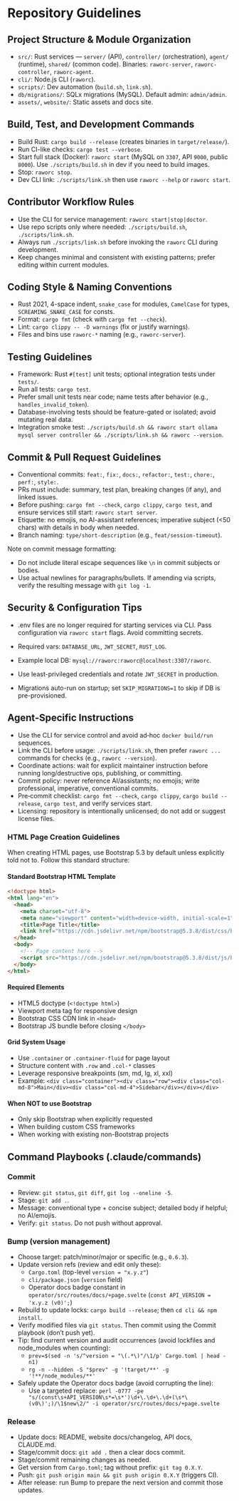 # Repository Guidelines

## Project Structure & Module Organization
- `src/`: Rust services — `server/` (API), `controller/` (orchestration), `agent/` (runtime), `shared/` (common code). Binaries: `raworc-server`, `raworc-controller`, `raworc-agent`.
- `cli/`: Node.js CLI (`raworc`).
- `scripts/`: Dev automation (`build.sh`, `link.sh`).
- `db/migrations/`: SQLx migrations (MySQL). Default admin: `admin/admin`.
- `assets/`, `website/`: Static assets and docs site.

## Build, Test, and Development Commands
- Build Rust: `cargo build --release` (creates binaries in `target/release/`).
- Run CI-like checks: `cargo test --verbose`.
- Start full stack (Docker): `raworc start` (MySQL on `3307`, API `9000`, public `8000`). Use `./scripts/build.sh` in dev if you need to build images.
- Stop: `raworc stop`.
- Dev CLI link: `./scripts/link.sh` then use `raworc --help` or `raworc start`.

## Contributor Workflow Rules
- Use the CLI for service management: `raworc start|stop|doctor`.
- Use repo scripts only where needed: `./scripts/build.sh`, `./scripts/link.sh`.
- Always run `./scripts/link.sh` before invoking the `raworc` CLI during development.
- Keep changes minimal and consistent with existing patterns; prefer editing within current modules.

## Coding Style & Naming Conventions
- Rust 2021, 4-space indent, `snake_case` for modules, `CamelCase` for types, `SCREAMING_SNAKE_CASE` for consts.
- Format: `cargo fmt` (check with `cargo fmt --check`).
- Lint: `cargo clippy -- -D warnings` (fix or justify warnings).
- Files and bins use `raworc-*` naming (e.g., `raworc-server`).

## Testing Guidelines
- Framework: Rust `#[test]` unit tests; optional integration tests under `tests/`.
- Run all tests: `cargo test`.
- Prefer small unit tests near code; name tests after behavior (e.g., `handles_invalid_token`).
- Database-involving tests should be feature-gated or isolated; avoid mutating real data.
- Integration smoke test: `./scripts/build.sh && raworc start ollama mysql server controller && ./scripts/link.sh && raworc --version`.

## Commit & Pull Request Guidelines
- Conventional commits: `feat:`, `fix:`, `docs:`, `refactor:`, `test:`, `chore:`, `perf:`, `style:`.
- PRs must include: summary, test plan, breaking changes (if any), and linked issues.
- Before pushing: `cargo fmt --check`, `cargo clippy`, `cargo test`, and ensure services still start: `raworc start server`.
- Etiquette: no emojis, no AI-assistant references; imperative subject (<50 chars) with details in body when needed.
- Branch naming: `type/short-description` (e.g., `feat/session-timeout`).

Note on commit message formatting:
- Do not include literal escape sequences like `\n` in commit subjects or bodies.
- Use actual newlines for paragraphs/bullets. If amending via scripts, verify the resulting message with `git log -1`.

## Security & Configuration Tips
- .env files are no longer required for starting services via CLI. Pass configuration via `raworc start` flags. Avoid committing secrets.
- Required vars: `DATABASE_URL`, `JWT_SECRET`, `RUST_LOG`.
 
- Example local DB: `mysql://raworc:raworc@localhost:3307/raworc`.
- Use least-privileged credentials and rotate `JWT_SECRET` in production.
- Migrations auto-run on startup; set `SKIP_MIGRATIONS=1` to skip if DB is pre-provisioned.

## Agent-Specific Instructions
- Use the CLI for service control and avoid ad‑hoc `docker build/run` sequences.
- Link the CLI before usage: `./scripts/link.sh`, then prefer `raworc ...` commands for checks (e.g., `raworc --version`).
- Coordinate actions: wait for explicit maintainer instruction before running long/destructive ops, publishing, or committing.
- Commit policy: never reference AI/assistants; no emojis; write professional, imperative, conventional commits.
- Pre‑commit checklist: `cargo fmt --check`, `cargo clippy`, `cargo build --release`, `cargo test`, and verify services start.
- Licensing: repository is intentionally unlicensed; do not add or suggest license files.

### HTML Page Creation Guidelines
When creating HTML pages, use Bootstrap 5.3 by default unless explicitly told not to. Follow this standard structure:

#### Standard Bootstrap HTML Template
```html
<!doctype html>
<html lang="en">
  <head>
    <meta charset="utf-8">
    <meta name="viewport" content="width=device-width, initial-scale=1">
    <title>Page Title</title>
    <link href="https://cdn.jsdelivr.net/npm/bootstrap@5.3.8/dist/css/bootstrap.min.css" rel="stylesheet">
  </head>
  <body>
    <!-- Page content here -->
    <script src="https://cdn.jsdelivr.net/npm/bootstrap@5.3.8/dist/js/bootstrap.bundle.min.js"></script>
  </body>
</html>
```

#### Required Elements
- HTML5 doctype (`<!doctype html>`)
- Viewport meta tag for responsive design
- Bootstrap CSS CDN link in `<head>`
- Bootstrap JS bundle before closing `</body>`

#### Grid System Usage
- Use `.container` or `.container-fluid` for page layout
- Structure content with `.row` and `.col-*` classes
- Leverage responsive breakpoints (sm, md, lg, xl, xxl)
- Example: `<div class="container"><div class="row"><div class="col-md-8">Main</div><div class="col-md-4">Sidebar</div></div></div>`

#### When NOT to use Bootstrap
- Only skip Bootstrap when explicitly requested
- When building custom CSS frameworks  
- When working with existing non-Bootstrap projects

## Command Playbooks (.claude/commands)
### Commit
- Review: `git status`, `git diff`, `git log --oneline -5`.
- Stage: `git add .`.
- Message: conventional type + concise subject; detailed body if helpful; no AI/emojis.
- Verify: `git status`. Do not push without approval.

### Bump (version management)
- Choose target: patch/minor/major or specific (e.g., `0.6.3`).
- Update version refs (review and edit only these):
  - `Cargo.toml` (top-level `version = "x.y.z"`)
  - `cli/package.json` (`version` field)
  - Operator docs badge constant in `operator/src/routes/docs/+page.svelte` (`const API_VERSION = 'x.y.z (v0)';`)
- Rebuild to update locks: `cargo build --release`; then `cd cli && npm install`.
- Verify modified files via `git status`. Then commit using the Commit playbook (don’t push yet).
- Tip: find current version and audit occurrences (avoid lockfiles and node_modules when counting):
  - `prev=$(sed -n 's/^version = "\(.*\)"/\1/p' Cargo.toml | head -n1)`
  - `rg -n --hidden -S "$prev" -g '!target/**' -g '!**/node_modules/**'`
- Safely update the Operator docs badge (avoid corrupting the line):
  - Use a targeted replace: `perl -0777 -pe "s/(const\s+API_VERSION\s*=\s*')\d+\.\d+\.\d+(\s*\(v0\)';)/\1$new\2/" -i operator/src/routes/docs/+page.svelte`

### Release
- Update docs: README, website docs/changelog, API docs, CLAUDE.md.
- Stage/commit docs: `git add .` then a clear docs commit.
- Stage/commit remaining changes as needed.
- Get version from `Cargo.toml`; tag without prefix: `git tag 0.X.Y`.
- Push: `git push origin main && git push origin 0.X.Y` (triggers CI).
- After release: run Bump to prepare the next version and commit those updates.
